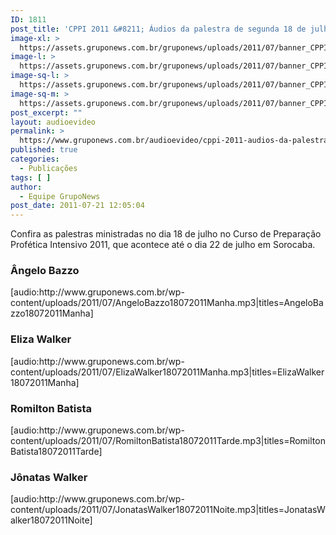 ```yaml
---
ID: 1811
post_title: 'CPPI 2011 &#8211; Áudios da palestra de segunda 18 de julho'
image-xl: >
  https://assets.gruponews.com.br/gruponews/uploads/2011/07/banner_CPPI_audios-18.jpg
image-l: >
  https://assets.gruponews.com.br/gruponews/uploads/2011/07/banner_CPPI_audios-18.jpg
image-sq-l: >
  https://assets.gruponews.com.br/gruponews/uploads/2011/07/banner_CPPI_audios-18.jpg
image-sq-m: >
  https://assets.gruponews.com.br/gruponews/uploads/2011/07/banner_CPPI_audios-18-720x307.jpg
post_excerpt: ""
layout: audioevideo
permalink: >
  https://www.gruponews.com.br/audioevideo/cppi-2011-audios-da-palestra-de-segunda-18-de-julho
published: true
categories:
  - Publicações
tags: [ ]
author:
  - Equipe GrupoNews
post_date: 2011-07-21 12:05:04
---
```

Confira as palestras ministradas no dia 18 de julho no Curso de Preparação Profética Intensivo 2011, que acontece até o dia 22 de julho em Sorocaba.
<h3>Ângelo Bazzo</h3>
[audio:http://www.gruponews.com.br/wp-content/uploads/2011/07/AngeloBazzo18072011Manha.mp3|titles=AngeloBazzo18072011Manha]
<h3>Eliza Walker</h3>
[audio:http://www.gruponews.com.br/wp-content/uploads/2011/07/ElizaWalker18072011Manha.mp3|titles=ElizaWalker18072011Manha]
<h3>Romilton Batista</h3>
[audio:http://www.gruponews.com.br/wp-content/uploads/2011/07/RomiltonBatista18072011Tarde.mp3|titles=RomiltonBatista18072011Tarde]
<h3>Jônatas Walker</h3>
[audio:http://www.gruponews.com.br/wp-content/uploads/2011/07/JonatasWalker18072011Noite.mp3|titles=JonatasWalker18072011Noite]
